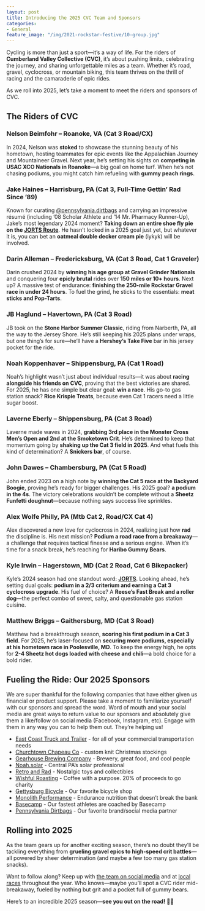 ```yaml
---
layout: post
title: Introducing the 2025 CVC Team and Sponsors
categories:
- General
feature_image: "/img/2021-rockstar-festive/10-group.jpg"
---
```

Cycling is more than just a sport—it’s a way of life. For the riders of **Cumberland Valley Collective (CVC)**, it’s about pushing limits, celebrating the journey, and sharing unforgettable miles as a team. Whether it’s road, gravel, cyclocross, or mountain biking, this team thrives on the thrill of racing and the camaraderie of epic rides. 

As we roll into 2025, let’s take a moment to meet the riders and sponsors of CVC.  

## The Riders of CVC  

### **Nelson Beimfohr – Roanoke, VA (Cat 3 Road/CX)**  
In 2024, Nelson was **stoked** to showcase the stunning beauty of his hometown, hosting teammates for epic events like the Appalachian Journey and Mountaineer Gravel. Next year, he’s setting his sights on **competing in USAC XCO Nationals in Roanoke**—a big goal on home turf. When he’s not chasing podiums, you might catch him refueling with **gummy peach rings**.  

### **Jake Haines – Harrisburg, PA (Cat 3, Full-Time Gettin’ Rad Since ’89)**  
Known for curating [@pennsylvania.dirtbags](https://www.instagram.com/pennsylvania.dirtbags/) and carrying an impressive résumé (including ’08 Scholar Athlete and ’14 Mr. Pharmacy Runner-Up), Jake’s most legendary 2024 moment? **Taking down an entire shoe fly pie on the [JORTS Route](https://www.youtube.com/watch?v=Paauv6M7T-M&t=127s)**. He hasn’t locked in a 2025 goal just yet, but whatever it is, you can bet an **oatmeal double decker cream pie** (iykyk) will be involved.  

### **Darin Alleman – Fredericksburg, VA (Cat 3 Road, Cat 1 Graveler)**  
Darin crushed 2024 by **winning his age group at Gravel Grinder Nationals** and conquering four **epicly brutal** rides over **150 miles or 10+ hours**. Next up? A massive test of endurance: **finishing the 250-mile Rockstar Gravel race in under 24 hours**. To fuel the grind, he sticks to the essentials: **meat sticks and Pop-Tarts**.  

### **JB Haglund – Havertown, PA (Cat 3 Road)**  
JB took on the **Stone Harbor Summer Classic**, riding from Narberth, PA, all the way to the Jersey Shore. He’s still keeping his 2025 plans under wraps, but one thing’s for sure—he’ll have a **Hershey’s Take Five** bar in his jersey pocket for the ride.  

### **Noah Koppenhaver – Shippensburg, PA (Cat 1 Road)**  
Noah’s highlight wasn’t just about individual results—it was about **racing alongside his friends on CVC**, proving that the best victories are shared. For 2025, he has one simple but clear goal: **win a race**. His go-to gas station snack? **Rice Krispie Treats**, because even Cat 1 racers need a little sugar boost.  

### **Laverne Eberly – Shippensburg, PA (Cat 3 Road)**  
Laverne made waves in 2024, **grabbing 3rd place in the Monster Cross Men’s Open and 2nd at the Smoketown Crit**. He’s determined to keep that momentum going by **shaking up the Cat 3 field in 2025**. And what fuels this kind of determination? A **Snickers bar**, of course.  

### **John Dawes – Chambersburg, PA (Cat 5 Road)**  
John ended 2023 on a high note by **winning the Cat 5 race at the Backyard Boogie**, proving he’s ready for bigger challenges. His 2025 goal? **a podium in the 4s**. The victory celebrations wouldn’t be complete without a **Sheetz Funfetti doughnut**—because nothing says success like sprinkles.  

### **Alex Wolfe Philly, PA (Mtb Cat 2, Road/CX Cat 4)**  
Alex discovered a new love for cyclocross in 2024, realizing just how **rad** the discipline is. His next mission? **Podium a road race from a breakaway**—a challenge that requires tactical finesse and a serious engine. When it’s time for a snack break, he’s reaching for **Haribo Gummy Bears**.  

### **Kyle Irwin – Hagerstown, MD (Cat 2 Road, Cat 6 Bikepacker)**  
Kyle’s 2024 season had one standout word: **[JORTS](https://www.youtube.com/watch?v=Paauv6M7T-M&t=127s)**. Looking ahead, he’s setting dual goals: **podium in a 2/3 criterium and earning a Cat 3 cyclocross upgrade**. His fuel of choice? A **Reese’s Fast Break and a roller dog**—the perfect combo of sweet, salty, and questionable gas station cuisine.  

### **Matthew Briggs – Gaithersburg, MD (Cat 3 Road)**  
Matthew had a breakthrough season, **scoring his first podium in a Cat 3 field**. For 2025, he’s laser-focused on **securing more podiums, especially at his hometown race in Poolesville, MD**. To keep the energy high, he opts for **2-4 Sheetz hot dogs loaded with cheese and chili**—a bold choice for a bold rider.  

## Fueling the Ride: Our 2025 Sponsors

We are super thankful for the following companies that have either given us financial or product support. Please take a moment to familiarize yourself with our sponsors and spread the word. Word of mouth and your social media are great ways to return value to our sponsors and absolutely give them a like/follow on social media (Facebook, Instagram, etc). Engage with them in any way you can to help them out. They’re helping us!

- [East Coast Truck and Trailer](https://ectts.com/) - for all of your commercial transportation needs
- [Churchtown Chapeau Co](https://chapeauco.bigcartel.com/about-churchtown-chapeau-co) - custom knit Christmas stockings
- [Gearhouse Brewing Company](https://gearhousebrewingco.com/) - Brewery, great food, and cool people
- [Noah.solar](https://www.noah.solar/) - Central PA’s solar professional
- [Retro and Rad](https://retroandrad.com) - Nostalgic toys and collectibles
- [Wishful Roasting](https://wishfulroasting.com/?srsltid=AfmBOorTGBgdXYsJgWNns76SW2knK88usp7UGAJUONa2WqyoRWxxwIXb)  - Coffee with a purpose. 20% of proceeds to go charity
- [Gettysburg Bicycle](https://gettysburgbicycle.com) - Our favorite bicycle shop  
- [Monolith Performance](https://monolithperformance.com/) - Endurance nutrition that doesn’t break the bank
- [Basecamp](https://www.joinbasecamp.com/?srsltid=AfmBOopOyR4SBtPLzKTdKJb8rEvtXnLccnCAUWgzkrRfZJ1uhR8-KknD) - Our fastest athletes are coached by Basecamp
- [Pennsylvania Dirtbags](https://padirtbags.com/) - Our favorite brand/social media partner

## **Rolling into 2025**  
As the team gears up for another exciting season, there’s no doubt they’ll be tackling everything from **grueling gravel epics to high-speed crit battles**—all powered by sheer determination (and maybe a few too many gas station snacks).  

Want to follow along? Keep up with [the team on social media](https://www.instagram.com/cvc.bike/) and at [local races](/events/) throughout the year. Who knows—maybe you’ll spot a CVC rider mid-breakaway, fueled by nothing but grit and a pocket full of gummy bears.  

Here’s to an incredible 2025 season—**see you out on the road!** 🚴‍♂️
